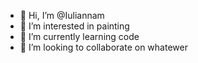 - 👋 Hi, I’m @Iuliannam
- 👀 I’m interested in painting
- 🌱 I’m currently learning code
- 💞️ I’m looking to collaborate on whatewer

<!---
Iuliannam/Iuliannam is a ✨ special ✨ repository because its `README.md` (this file) appears on your GitHub profile.
You can click the Preview link to take a look at your changes.
--->
